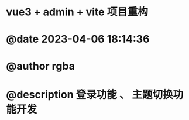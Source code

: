 # vue3 + admin + vite 项目重构

# @date 2023-04-06 18:14:36

# @author rgba

# @description 登录功能 、 主题切换功能开发
